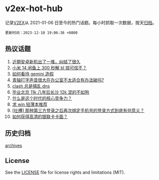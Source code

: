 # v2ex-hot-hub

 记录[V2EX](https://www.v2ex.com/)从 2021-01-06 日至今的热门话题。每小时抓取一次数据，按天[归档](archives)。

`更新时间：2023-12-10 19:06:36 +0800`

## 热议话题

1. [近期安卓新机出了一堆，纠结了很久](https://www.v2ex.com/t/998995)
1. [小米 14 闲鱼上 300 秒解 bl 锁可信不？](https://www.v2ex.com/t/999070)
1. [如何看待 gemini 造假](https://www.v2ex.com/t/999027)
1. [青轴打字声音很大在办公室不太适合有办法破吗?](https://www.v2ex.com/t/999021)
1. [clash 总是搞乱 dns](https://www.v2ex.com/t/999090)
1. [毕业北京 11k 八年后长沙 12k 混的不如狗](https://www.v2ex.com/t/999000)
1. [什么是这个时代的核心竞争力？](https://www.v2ex.com/t/999095)
1. [求 win 轻薄本推荐](https://www.v2ex.com/t/999054)
1. [[吐槽] 那种第三方登录之后再次绑定手机号的登录方式到底有何意义？](https://www.v2ex.com/t/999100)
1. [如何获得高清的银联卡卡面？](https://www.v2ex.com/t/999049)

## 历史归档

[archives](archives)

## License

See the [LICENSE](LICENSE) file for license rights and limitations (MIT).
